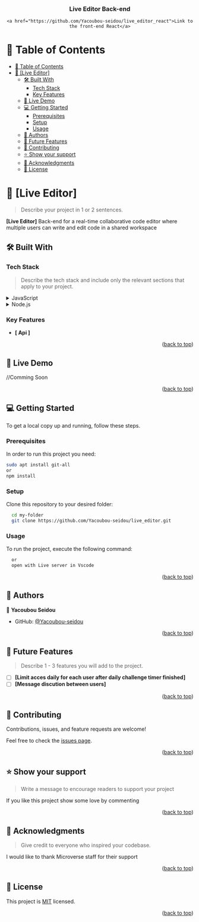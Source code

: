 <a name="readme-top"></a>

<div align="center">

  <h3><b>Live Editor Back-end</b></h3>
  
    <a href="https://github.com/Yacoubou-seidou/live_editor_react">Link to the front-end React</a>

</div>

<!-- TABLE OF CONTENTS -->

# 📗 Table of Contents

- [📗 Table of Contents](#-table-of-contents)
- [📖 \[Live Editor\] ](#-live-editor-)
  - [🛠 Built With ](#-built-with-)
    - [Tech Stack ](#tech-stack-)
    - [Key Features ](#key-features-)
  - [🚀 Live Demo ](#-live-demo-)
  - [💻 Getting Started ](#-getting-started-)
    - [Prerequisites](#prerequisites)
    - [Setup](#setup)
    - [Usage](#usage)
  - [👥 Authors ](#-authors-)
  - [🔭 Future Features ](#-future-features-)
  - [🤝 Contributing ](#-contributing-)
  - [⭐️ Show your support ](#️-show-your-support-)
  - [🙏 Acknowledgments ](#-acknowledgments-)
  - [📝 License ](#-license-)

<!-- PROJECT DESCRIPTION -->

# 📖 [Live Editor] <a name="about-project"></a>

> Describe your project in 1 or 2 sentences.

**[Live Editor]** Back-end for a real-time collaborative code editor where multiple users can write and edit code in a shared workspace

## 🛠 Built With <a name="built-with"></a>

### Tech Stack <a name="tech-stack"></a>

> Describe the tech stack and include only the relevant sections that apply to your project.

<details>
  <summary>JavaScript</summary>
  <ul>
    <li><a href="https://en.wikipedia.org/wiki/JavaScript">JavaScript</a></li>
  </ul>
</details>
<details>
  <summary>Node.js</summary>
  <ul>
    <li><a href="https://nodejs.org/">Node.j</a></li>
  </ul>
</details>

<!-- Features -->

### Key Features <a name="key-features"></a>


- **[ Api ]**

<p align="right">(<a href="#readme-top">back to top</a>)</p>


## 🚀 Live Demo <a name="live-demo"></a>


//Comming Soon

<p align="right">(<a href="#readme-top">back to top</a>)</p>


## 💻 Getting Started <a name="getting-started"></a>

To get a local copy up and running, follow these steps.

### Prerequisites

In order to run this project you need:

```sh
sudo apt install git-all
or
npm install
```

### Setup

Clone this repository to your desired folder:

```sh
  cd my-folder
  git clone https://github.com/Yacoubou-seidou/live_editor.git
```

### Usage

To run the project, execute the following command:

```sh
  or
  open with Live server in Vscode
```

<p align="right">(<a href="#readme-top">back to top</a>)</p>


## 👥 Authors <a name="authors"></a>


👤 **Yacoubou Seidou**

- GitHub: [@Yacoubou-seidou](https://github.com/Yacoubou-seidou)


<p align="right">(<a href="#readme-top">back to top</a>)</p>

<!-- FUTURE FEATURES -->

## 🔭 Future Features <a name="future-features"></a>

> Describe 1 - 3 features you will add to the project.

- [ ] **[Limit acces daily for each user after daily challenge timer finished]**
- [ ] **[Message discution between users]**

<p align="right">(<a href="#readme-top">back to top</a>)</p>

<!-- CONTRIBUTING -->

## 🤝 Contributing <a name="contributing"></a>

Contributions, issues, and feature requests are welcome!

Feel free to check the [issues page](https://github.com/Yacoubou-seidou/live_editor/issues).

<p align="right">(<a href="#readme-top">back to top</a>)</p>

<!-- SUPPORT -->

## ⭐️ Show your support <a name="support"></a>

> Write a message to encourage readers to support your project

If you like this project show some love by commenting

<p align="right">(<a href="#readme-top">back to top</a>)</p>

<!-- ACKNOWLEDGEMENTS -->

## 🙏 Acknowledgments <a name="acknowledgements"></a>

> Give credit to everyone who inspired your codebase.

I would like to thank Microverse staff for their support

<p align="right">(<a href="#readme-top">back to top</a>)</p>

<!-- LICENSE -->

## 📝 License <a name="license"></a>

This project is [MIT](/MIT.md) licensed.

<p align="right">(<a href="#readme-top">back to top</a>)</p>
